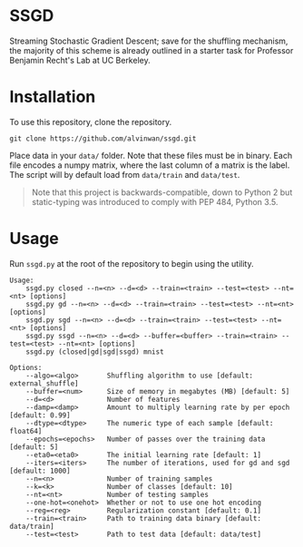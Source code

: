 # SSGD
Streaming Stochastic Gradient Descent; save for the shuffling
mechanism, the majority of this scheme is already outlined in a starter
task for Professor Benjamin Recht's Lab at UC Berkeley.

# Installation

To use this repository, clone the repository.

    git clone https://github.com/alvinwan/ssgd.git

Place data in your `data/` folder. Note that these files must be in
binary. Each file encodes a numpy matrix, where the last column of a
matrix is the label. The script will by default load from `data/train`
and `data/test`.

> Note that this project is backwards-compatible, down to Python 2 but
static-typing was introduced to comply with PEP 484, Python 3.5.

# Usage

Run `ssgd.py` at the root of the repository to begin using the utility.

    Usage:
        ssgd.py closed --n=<n> --d=<d> --train=<train> --test=<test> --nt=<nt> [options]
        ssgd.py gd --n=<n> --d=<d> --train=<train> --test=<test> --nt=<nt> [options]
        ssgd.py sgd --n=<n> --d=<d> --train=<train> --test=<test> --nt=<nt> [options]
        ssgd.py ssgd --n=<n> --d=<d> --buffer=<buffer> --train=<train> --test=<test> --nt=<nt> [options]
        ssgd.py (closed|gd|sgd|ssgd) mnist
    
    Options:
        --algo=<algo>       Shuffling algorithm to use [default: external_shuffle]
        --buffer=<num>      Size of memory in megabytes (MB) [default: 5]
        --d=<d>             Number of features
        --damp=<damp>       Amount to multiply learning rate by per epoch [default: 0.99]
        --dtype=<dtype>     The numeric type of each sample [default: float64]
        --epochs=<epochs>   Number of passes over the training data [default: 5]
        --eta0=<eta0>       The initial learning rate [default: 1]
        --iters=<iters>     The number of iterations, used for gd and sgd [default: 1000]
        --n=<n>             Number of training samples
        --k=<k>             Number of classes [default: 10]
        --nt=<nt>           Number of testing samples
        --one-hot=<onehot>  Whether or not to use one hot encoding
        --reg=<reg>         Regularization constant [default: 0.1]
        --train=<train>     Path to training data binary [default: data/train]
        --test=<test>       Path to test data [default: data/test]